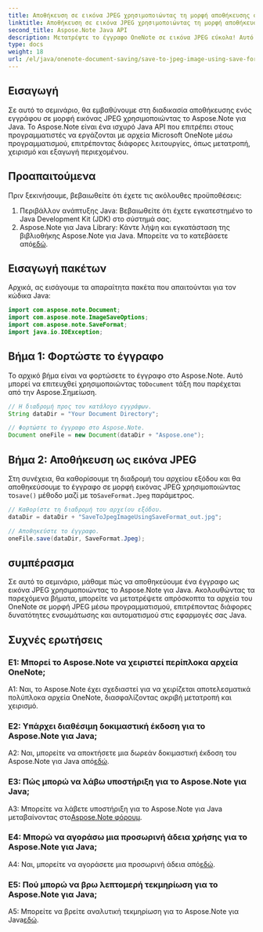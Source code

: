 ```yaml
---
title: Αποθήκευση σε εικόνα JPEG χρησιμοποιώντας τη μορφή αποθήκευσης στο OneNote
linktitle: Αποθήκευση σε εικόνα JPEG χρησιμοποιώντας τη μορφή αποθήκευσης στο OneNote
second_title: Aspose.Note Java API
description: Μετατρέψτε το έγγραφο OneNote σε εικόνα JPEG εύκολα! Αυτό το σεμινάριο Java δείχνει πώς χρησιμοποιείτε το Aspose.Note. Μετατροπή & αυτοματοποίηση με παραδείγματα κώδικα! #OneNote #Java #Aspose
type: docs
weight: 18
url: /el/java/onenote-document-saving/save-to-jpeg-image-using-save-format/
---
```

## Εισαγωγή

Σε αυτό το σεμινάριο, θα εμβαθύνουμε στη διαδικασία αποθήκευσης ενός εγγράφου σε μορφή εικόνας JPEG χρησιμοποιώντας το Aspose.Note για Java. Το Aspose.Note είναι ένα ισχυρό Java API που επιτρέπει στους προγραμματιστές να εργάζονται με αρχεία Microsoft OneNote μέσω προγραμματισμού, επιτρέποντας διάφορες λειτουργίες, όπως μετατροπή, χειρισμό και εξαγωγή περιεχομένου.

## Προαπαιτούμενα

Πριν ξεκινήσουμε, βεβαιωθείτε ότι έχετε τις ακόλουθες προϋποθέσεις:

1. Περιβάλλον ανάπτυξης Java: Βεβαιωθείτε ότι έχετε εγκατεστημένο το Java Development Kit (JDK) στο σύστημά σας.
2.  Aspose.Note για Java Library: Κάντε λήψη και εγκατάσταση της βιβλιοθήκης Aspose.Note για Java. Μπορείτε να το κατεβάσετε από[εδώ](https://releases.aspose.com/note/java/).

## Εισαγωγή πακέτων

Αρχικά, ας εισάγουμε τα απαραίτητα πακέτα που απαιτούνται για τον κώδικα Java:

```java
import com.aspose.note.Document;
import com.aspose.note.ImageSaveOptions;
import com.aspose.note.SaveFormat;
import java.io.IOException;
```

## Βήμα 1: Φορτώστε το έγγραφο

 Το αρχικό βήμα είναι να φορτώσετε το έγγραφο στο Aspose.Note. Αυτό μπορεί να επιτευχθεί χρησιμοποιώντας το`Document` τάξη που παρέχεται από την Aspose.Σημείωση.

```java
// Η διαδρομή προς τον κατάλογο εγγράφων.
String dataDir = "Your Document Directory";

// Φορτώστε το έγγραφο στο Aspose.Note.
Document oneFile = new Document(dataDir + "Aspose.one");
```

## Βήμα 2: Αποθήκευση ως εικόνα JPEG

 Στη συνέχεια, θα καθορίσουμε τη διαδρομή του αρχείου εξόδου και θα αποθηκεύσουμε το έγγραφο σε μορφή εικόνας JPEG χρησιμοποιώντας το`save()` μέθοδο μαζί με το`SaveFormat.Jpeg` παράμετρος.

```java
// Καθορίστε τη διαδρομή του αρχείου εξόδου.
dataDir = dataDir + "SaveToJpegImageUsingSaveFormat_out.jpg";

// Αποθηκεύστε το έγγραφο.
oneFile.save(dataDir, SaveFormat.Jpeg);
```

## συμπέρασμα

Σε αυτό το σεμινάριο, μάθαμε πώς να αποθηκεύουμε ένα έγγραφο ως εικόνα JPEG χρησιμοποιώντας το Aspose.Note για Java. Ακολουθώντας τα παρεχόμενα βήματα, μπορείτε να μετατρέψετε απρόσκοπτα τα αρχεία του OneNote σε μορφή JPEG μέσω προγραμματισμού, επιτρέποντας διάφορες δυνατότητες ενσωμάτωσης και αυτοματισμού στις εφαρμογές σας Java.

## Συχνές ερωτήσεις

### Ε1: Μπορεί το Aspose.Note να χειριστεί περίπλοκα αρχεία OneNote;

A1: Ναι, το Aspose.Note έχει σχεδιαστεί για να χειρίζεται αποτελεσματικά πολύπλοκα αρχεία OneNote, διασφαλίζοντας ακριβή μετατροπή και χειρισμό.

### Ε2: Υπάρχει διαθέσιμη δοκιμαστική έκδοση για το Aspose.Note για Java;

 A2: Ναι, μπορείτε να αποκτήσετε μια δωρεάν δοκιμαστική έκδοση του Aspose.Note για Java από[εδώ](https://releases.aspose.com/).

### Ε3: Πώς μπορώ να λάβω υποστήριξη για το Aspose.Note για Java;

 A3: Μπορείτε να λάβετε υποστήριξη για το Aspose.Note για Java μεταβαίνοντας στο[Aspose.Note φόρουμ](https://forum.aspose.com/c/note/28).

### Ε4: Μπορώ να αγοράσω μια προσωρινή άδεια χρήσης για το Aspose.Note για Java;

 A4: Ναι, μπορείτε να αγοράσετε μια προσωρινή άδεια από[εδώ](https://purchase.aspose.com/temporary-license/).

### Ε5: Πού μπορώ να βρω λεπτομερή τεκμηρίωση για το Aspose.Note για Java;

A5: Μπορείτε να βρείτε αναλυτική τεκμηρίωση για το Aspose.Note για Java[εδώ](https://reference.aspose.com/note/java/).